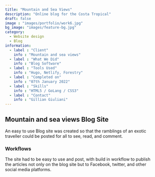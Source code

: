 ```yaml
---
title: "Mountain and Sea Views"
description: "Online blog for the Costa Tropical"
draft: false
image : "images/portfolio/work6.jpg"
bg_image: "images/feature-bg.jpg"
category: 
  - Website design
  - Blog
information:
  - label : "Client"
    info : "Mountain and sea views"
  - label : "What We Did"
    info : "Blog Software"
  - label : "Tools Used"
    info : "Hugo, Netlify, Forestry"
  - label : "Completed on"
    info : "07th January 2022"
  - label : "Skills"
    info : "HTML5 / GoLang / CSS3"
  - label : "Contact"
    info : "Gillian Giuliani"
---
```


## Mountain and sea views Blog Site

An easy to use Blog site was created so that the ramblings of an exotic traveller could be posted
for all to see, read, and comment.

### Workflows
The site had to be easy to use and post, with build in workflow to publish the articles not only on
the blog site but to Facebook, twitter, and other social media platforms.


